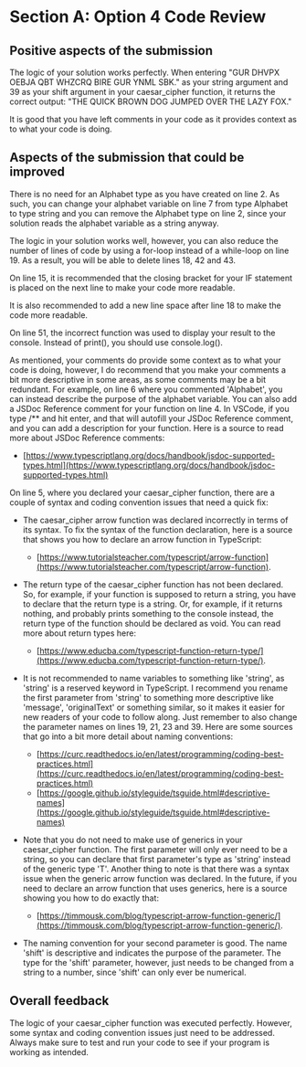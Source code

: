 # Section A: Option 4 Code Review

## Positive aspects of the submission

The logic of your solution works perfectly. When entering "GUR DHVPX OEBJA QBT WHZCRQ BIRE GUR YNML SBK." as your string argument and 39 as your shift argument in your caesar_cipher function, it returns the correct output: "THE QUICK BROWN DOG JUMPED OVER THE LAZY FOX."

It is good that you have left comments in your code as it provides context as to what your code is doing.

## Aspects of the submission that could be improved

There is no need for an Alphabet type as you have created on line 2. As such, you can change your alphabet variable on line 7 from type Alphabet to type string and you can remove the Alphabet type on line 2, since your solution reads the alphabet variable as a string anyway.

The logic in your solution works well, however, you can also reduce the number of lines of code by using a for-loop instead of a while-loop on line 19. As a result, you will be able to delete lines 18, 42 and 43.

On line 15, it is recommended that the closing bracket for your IF statement is placed on the next line to make your code more readable.

It is also recommended to add a new line space after line 18 to make the code more readable.

On line 51, the incorrect function was used to display your result to the console. Instead of print(), you should use console.log().

As mentioned, your comments do provide some context as to what your code is doing, however, I do recommend that you make your comments a bit more descriptive in some areas, as some comments may be a bit redundant. For example, on line 6 where you commented 'Alphabet', you can instead describe the purpose of the alphabet variable. You can also add a JSDoc Reference comment for your function on line 4. In VSCode, if you type /** and hit enter, and that will autofill your JSDoc Reference comment, and you can add a description for your function. Here is a source to read more about JSDoc Reference comments:

- [https://www.typescriptlang.org/docs/handbook/jsdoc-supported-types.html](https://www.typescriptlang.org/docs/handbook/jsdoc-supported-types.html)

On line 5, where you declared your caesar_cipher function, there are a couple of syntax and coding convention issues that need a quick fix:

- The caesar_cipher arrow function was declared incorrectly in terms of its syntax. To fix the syntax of the function declaration, here is a source that shows you how to declare an arrow function in TypeScript:

  - [https://www.tutorialsteacher.com/typescript/arrow-function](https://www.tutorialsteacher.com/typescript/arrow-function).

- The return type of the caesar_cipher function has not been declared. So, for example, if your function is supposed to return a string, you have to declare that the return type is a string. Or, for example, if it returns nothing, and probably prints something to the console instead, the return type of the function should be declared as void. You can read more about return types here:

  - [https://www.educba.com/typescript-function-return-type/](https://www.educba.com/typescript-function-return-type/).

- It is not recommended to name variables to something like 'string', as 'string' is a reserved keyword in TypeScript. I recommend you rename the first parameter from 'string' to something more descriptive like 'message', 'originalText' or something similar, so it makes it easier for new readers of your code to follow along. Just remember to also change the parameter names on lines 19, 21, 23 and 39. Here are some sources that go into a bit more detail about naming conventions:

  - [https://curc.readthedocs.io/en/latest/programming/coding-best-practices.html](https://curc.readthedocs.io/en/latest/programming/coding-best-practices.html)
  - [https://google.github.io/styleguide/tsguide.html#descriptive-names](https://google.github.io/styleguide/tsguide.html#descriptive-names)

- Note that you do not need to make use of generics in your caesar_cipher function. The first parameter will only ever need to be a string, so you can declare that first parameter's type as 'string' instead of the generic type 'T'. Another thing to note is that there was a syntax issue when the generic arrow function was declared. In the future, if you need to declare an arrow function that uses generics, here is a source showing you how to do exactly that:

  - [https://timmousk.com/blog/typescript-arrow-function-generic/](https://timmousk.com/blog/typescript-arrow-function-generic/).

- The naming convention for your second parameter is good. The name 'shift' is descriptive and indicates the purpose of the parameter. The type for the 'shift' parameter, however, just needs to be changed from a string to a number, since 'shift' can only ever be numerical.

## Overall feedback

The logic of your caesar_cipher function was executed perfectly. However, some syntax and coding convention issues just need to be addressed. Always make sure to test and run your code to see if your program is working as intended.
